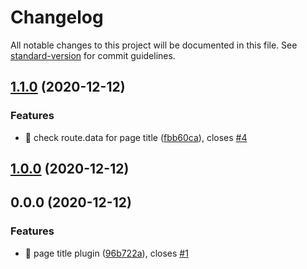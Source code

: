 # Changelog

All notable changes to this project will be documented in this file. See [standard-version](https://github.com/conventional-changelog/standard-version) for commit guidelines.

## [1.1.0](https://github.com/pjlamb12/scully-plugin-page-title/compare/v1.0.0...v1.1.0) (2020-12-12)


### Features

* 🎸 check route.data for page title ([fbb60ca](https://github.com/pjlamb12/scully-plugin-page-title/commit/fbb60caa01a41bc625268c0cbec3636e676c26eb)), closes [#4](https://github.com/pjlamb12/scully-plugin-page-title/issues/4)

## [1.0.0](https://github.com/pjlamb12/scully-plugin-page-title/compare/v0.0.0...v1.0.0) (2020-12-12)

## 0.0.0 (2020-12-12)


### Features

* 🎸 page title plugin ([96b722a](https://github.com/pjlamb12/scully-plugin-page-title/commit/96b722a38819ea0707faf8105c35b4e305c5a275)), closes [#1](https://github.com/pjlamb12/scully-plugin-page-title/issues/1)
